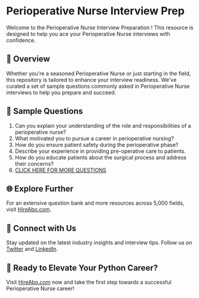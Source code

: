 # Perioperative Nurse Interview Prep

Welcome to the Perioperative Nurse Interview Preparation ! This resource is designed to help you ace your Perioperative Nurse interviews with confidence.

## 🚀 Overview

Whether you're a seasoned Perioperative Nurse or just starting in the field, this repository is tailored to enhance your interview readiness. We've curated a set of sample questions commonly asked in Perioperative Nurse interviews to help you prepare and succeed.

## 📝 Sample Questions

1. Can you explain your understanding of the role and responsibilities of a perioperative nurse?
2. What motivated you to pursue a career in perioperative nursing?
3. How do you ensure patient safety during the perioperative phase?
4. Describe your experience in providing pre-operative care to patients.
5. How do you educate patients about the surgical process and address their concerns?
6. [CLICK HERE FOR MORE QUESTIONS](https://hireabo.com/job/2_0_38/Perioperative%20Nurse)

## 🌐 Explore Further

For an extensive question bank and more resources across 5,000 fields, visit [HireAbo.com](https://www.hireabo.com).

## 📱 Connect with Us

Stay updated on the latest industry insights and interview tips. Follow us on [Twitter](https://twitter.com/hireabo) and [LinkedIn](https://www.linkedin.com/in/hire-abo-3609972a8/).

## 🚀 Ready to Elevate Your Python Career?

Visit [HireAbo.com](https://www.hireabo.com) now and take the first step towards a successful Perioperative Nurse career!